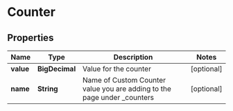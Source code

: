 

# Counter


## Properties

Name | Type | Description | Notes
------------ | ------------- | ------------- | -------------
**value** | **BigDecimal** | Value for the counter |  [optional]
**name** | **String** | Name of Custom Counter value you are adding to the page under _counters |  [optional]




